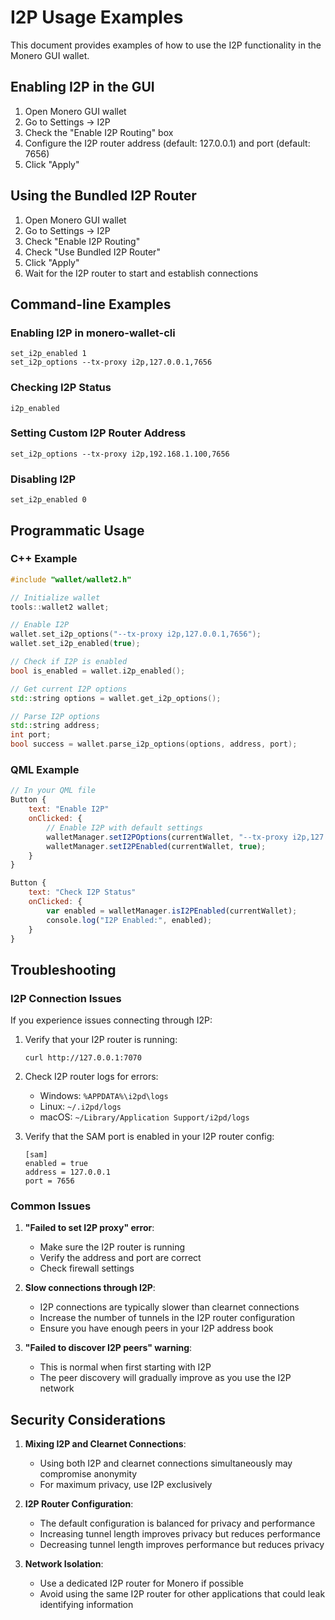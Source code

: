 # I2P Usage Examples

This document provides examples of how to use the I2P functionality in the Monero GUI wallet.

## Enabling I2P in the GUI

1. Open Monero GUI wallet
2. Go to Settings → I2P
3. Check the "Enable I2P Routing" box
4. Configure the I2P router address (default: 127.0.0.1) and port (default: 7656)
5. Click "Apply"

## Using the Bundled I2P Router

1. Open Monero GUI wallet
2. Go to Settings → I2P
3. Check "Enable I2P Routing"
4. Check "Use Bundled I2P Router"
5. Click "Apply"
6. Wait for the I2P router to start and establish connections

## Command-line Examples

### Enabling I2P in monero-wallet-cli

```
set_i2p_enabled 1
set_i2p_options --tx-proxy i2p,127.0.0.1,7656
```

### Checking I2P Status

```
i2p_enabled
```

### Setting Custom I2P Router Address

```
set_i2p_options --tx-proxy i2p,192.168.1.100,7656
```

### Disabling I2P

```
set_i2p_enabled 0
```

## Programmatic Usage

### C++ Example

```cpp
#include "wallet/wallet2.h"

// Initialize wallet
tools::wallet2 wallet;

// Enable I2P
wallet.set_i2p_options("--tx-proxy i2p,127.0.0.1,7656");
wallet.set_i2p_enabled(true);

// Check if I2P is enabled
bool is_enabled = wallet.i2p_enabled();

// Get current I2P options
std::string options = wallet.get_i2p_options();

// Parse I2P options
std::string address;
int port;
bool success = wallet.parse_i2p_options(options, address, port);
```

### QML Example

```qml
// In your QML file
Button {
    text: "Enable I2P"
    onClicked: {
        // Enable I2P with default settings
        walletManager.setI2POptions(currentWallet, "--tx-proxy i2p,127.0.0.1,7656");
        walletManager.setI2PEnabled(currentWallet, true);
    }
}

Button {
    text: "Check I2P Status"
    onClicked: {
        var enabled = walletManager.isI2PEnabled(currentWallet);
        console.log("I2P Enabled:", enabled);
    }
}
```

## Troubleshooting

### I2P Connection Issues

If you experience issues connecting through I2P:

1. Verify that your I2P router is running:
   ```
   curl http://127.0.0.1:7070
   ```
   
2. Check I2P router logs for errors:
   - Windows: `%APPDATA%\i2pd\logs`
   - Linux: `~/.i2pd/logs`
   - macOS: `~/Library/Application Support/i2pd/logs`

3. Verify that the SAM port is enabled in your I2P router config:
   ```
   [sam]
   enabled = true
   address = 127.0.0.1
   port = 7656
   ```

### Common Issues

1. **"Failed to set I2P proxy" error**:
   - Make sure the I2P router is running
   - Verify the address and port are correct
   - Check firewall settings

2. **Slow connections through I2P**:
   - I2P connections are typically slower than clearnet connections
   - Increase the number of tunnels in the I2P router configuration
   - Ensure you have enough peers in your I2P address book

3. **"Failed to discover I2P peers" warning**:
   - This is normal when first starting with I2P
   - The peer discovery will gradually improve as you use the I2P network

## Security Considerations

1. **Mixing I2P and Clearnet Connections**:
   - Using both I2P and clearnet connections simultaneously may compromise anonymity
   - For maximum privacy, use I2P exclusively

2. **I2P Router Configuration**:
   - The default configuration is balanced for privacy and performance
   - Increasing tunnel length improves privacy but reduces performance
   - Decreasing tunnel length improves performance but reduces privacy

3. **Network Isolation**:
   - Use a dedicated I2P router for Monero if possible
   - Avoid using the same I2P router for other applications that could leak identifying information 